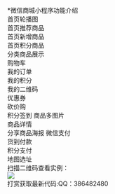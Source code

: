 *微信商城小程序功能介绍  
首页轮播图  
首页推荐商品  
首页新增商品  
首页积分商品  
分类商品展示  
购物车  
我的订单  
我的积分  
我的二维码  
优惠券  
砍价购  
积分签到
商品多图片  
商品详情  
分享商品海报
微信支付  
货到付款  
积分支付  
地图选址  
扫描二维码查看实例：  
![](http://wx.qzl88.com/img/demo.jpg)  
打赏获取最新代码:QQ：386482480  
